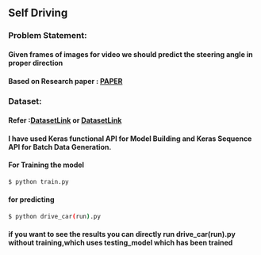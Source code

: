 ## Self Driving 
### Problem Statement: 
#### Given frames of images for video we should predict the steering angle in proper direction
#### Based on Research paper : [PAPER](https://images.nvidia.com/content/tegra/automotive/images/2016/solutions/pdf/end-to-end-dl-using-px.pdf)

###  Dataset:
####    Refer :[DatasetLink](https://github.com/SullyChen/driving-datasets)  or [DatasetLink](https://drive.google.com/file/d/0B-KJCaaF7elleG1RbzVPZWV4Tlk/view)

#### I have used Keras functional API for Model Building and Keras Sequence API for Batch Data Generation.
#### For Training the model 
```bash
$ python train.py
```
#### for predicting 
```bash
$ python drive_car(run).py
``` 
#### if you want to see the results you can directly run drive_car(run).py without training,which uses testing_model which has been trained
